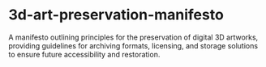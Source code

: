 # 3d-art-preservation-manifesto
A manifesto outlining principles for the preservation of digital 3D artworks, providing guidelines for archiving formats, licensing, and storage solutions to ensure future accessibility and restoration.
